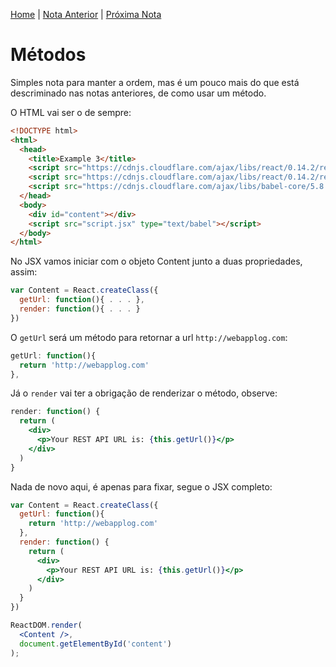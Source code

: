 [Home](../README.md) | [Nota Anterior](note_3_2.md) | [Próxima Nota]()

# Métodos

Simples nota para manter a ordem, mas é um pouco mais do que está descriminado
nas notas anteriores, de como usar um método.

O HTML vai ser o de sempre:

```html
<!DOCTYPE html>
<html>
  <head>
    <title>Example 3</title>
    <script src="https://cdnjs.cloudflare.com/ajax/libs/react/0.14.2/react.js"></script>
    <script src="https://cdnjs.cloudflare.com/ajax/libs/react/0.14.2/react-dom.js"></script>
    <script src="https://cdnjs.cloudflare.com/ajax/libs/babel-core/5.8.34/browser.js"></script>
  </head>
  <body>
    <div id="content"></div>
    <script src="script.jsx" type="text/babel"></script>
  </body>
</html>
```

No JSX vamos iniciar com o objeto Content junto a duas propriedades, assim:

```jsx
var Content = React.createClass({
  getUrl: function(){ . . . },
  render: function(){ . . . }
})
```

O `getUrl` será um método para retornar a url `http://webapplog.com`:

```jsx
getUrl: function(){
  return 'http://webapplog.com'
},
```

Já o `render` vai ter a obrigação de renderizar o método, observe:

```jsx
render: function() {
  return (
    <div>
      <p>Your REST API URL is: {this.getUrl()}</p>
    </div>
  )
}
```

Nada de novo aqui, é apenas para fixar, segue o JSX completo:

```jsx
var Content = React.createClass({
  getUrl: function(){
    return 'http://webapplog.com'
  },
  render: function() {
    return (
      <div>
        <p>Your REST API URL is: {this.getUrl()}</p>
      </div>
    )
  }
})

ReactDOM.render(
  <Content />,
  document.getElementById('content')
);
```
